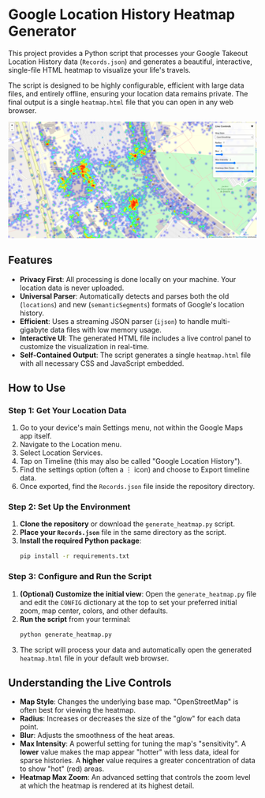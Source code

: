 # Google Location History Heatmap Generator

This project provides a Python script that processes your Google Takeout Location History data (`Records.json`) and generates a beautiful, interactive, single-file HTML heatmap to visualize your life's travels.

The script is designed to be highly configurable, efficient with large data files, and entirely offline, ensuring your location data remains private. The final output is a single `heatmap.html` file that you can open in any web browser.

![Heatmap Screenshot](example.png)

## Features

- **Privacy First**: All processing is done locally on your machine. Your location data is never uploaded.
- **Universal Parser**: Automatically detects and parses both the old (`locations`) and new (`semanticSegments`) formats of Google's location history.
- **Efficient**: Uses a streaming JSON parser (`ijson`) to handle multi-gigabyte data files with low memory usage.
- **Interactive UI**: The generated HTML file includes a live control panel to customize the visualization in real-time.
- **Self-Contained Output**: The script generates a single `heatmap.html` file with all necessary CSS and JavaScript embedded.

## How to Use

### Step 1: Get Your Location Data

1. Go to your device's main Settings menu, not within the Google Maps app itself.
2.  Navigate to the Location menu.
3.  Select Location Services.
4.  Tap on Timeline (this may also be called "Google Location History").
5.  Find the settings option (often a ⋮ icon) and choose to Export timeline data.
6.  Once exported, find the `Records.json` file inside the repository directory.

### Step 2: Set Up the Environment

1.  **Clone the repository** or download the `generate_heatmap.py` script.
2.  **Place your `Records.json`** file in the same directory as the script.
3.  **Install the required Python package**:
    ```bash
    pip install -r requirements.txt
    ```

### Step 3: Configure and Run the Script

1.  **(Optional) Customize the initial view**: Open the `generate_heatmap.py` file and edit the `CONFIG` dictionary at the top to set your preferred initial zoom, map center, colors, and other defaults.
2.  **Run the script** from your terminal:
    ```bash
    python generate_heatmap.py
    ```
3.  The script will process your data and automatically open the generated `heatmap.html` file in your default web browser.

## Understanding the Live Controls

- **Map Style**: Changes the underlying base map. "OpenStreetMap" is often best for viewing the heatmap.
- **Radius**: Increases or decreases the size of the "glow" for each data point.
- **Blur**: Adjusts the smoothness of the heat areas.
- **Max Intensity**: A powerful setting for tuning the map's "sensitivity". A **lower** value makes the map appear "hotter" with less data, ideal for sparse histories. A **higher** value requires a greater concentration of data to show "hot" (red) areas.
- **Heatmap Max Zoom**: An advanced setting that controls the zoom level at which the heatmap is rendered at its highest detail.